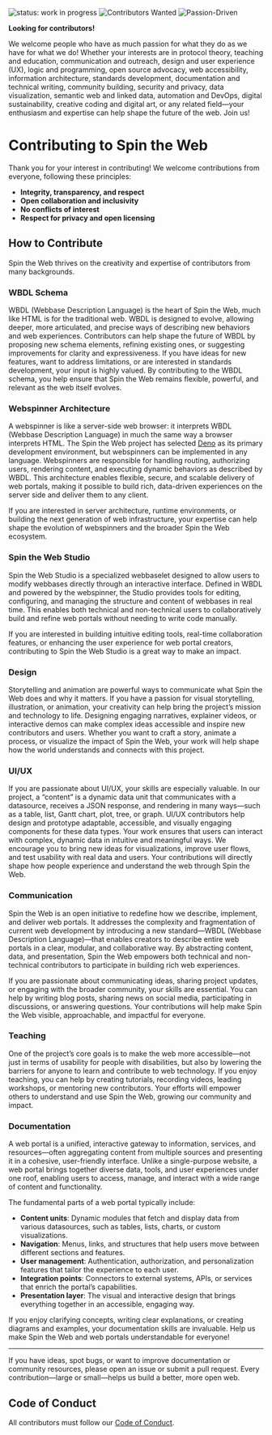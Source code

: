 ![status: work in progress](https://img.shields.io/badge/status-WIP-yellow)
![Contributors Wanted](https://img.shields.io/badge/contributors-wanted-brightgreen)
![Passion-Driven](https://img.shields.io/badge/project-passion--driven-blueviolet)

**Looking for contributors!**

We welcome people who have as much passion for what they do as we have for what we do! Whether your interests are in protocol theory, teaching and education, communication and outreach, design and user experience (UX), logic and programming, open source advocacy, web accessibility, information architecture, standards development, documentation and technical writing, community building, security and privacy, data visualization, semantic web and linked data, automation and DevOps, digital sustainability, creative coding and digital art, or any related field—your enthusiasm and expertise can help shape the future of the web. Join us!

# Contributing to Spin the Web

Thank you for your interest in contributing! We welcome contributions from everyone, following these principles:

- **Integrity, transparency, and respect**
- **Open collaboration and inclusivity**
- **No conflicts of interest**
- **Respect for privacy and open licensing**


## How to Contribute

Spin the Web thrives on the creativity and expertise of contributors from many backgrounds. 

### WBDL Schema

WBDL (Webbase Description Language) is the heart of Spin the Web, much like HTML is for the traditional web. WBDL is designed to evolve, allowing deeper, more articulated, and precise ways of describing new behaviors and web experiences. Contributors can help shape the future of WBDL by proposing new schema elements, refining existing ones, or suggesting improvements for clarity and expressiveness. If you have ideas for new features, want to address limitations, or are interested in standards development, your input is highly valued. By contributing to the WBDL schema, you help ensure that Spin the Web remains flexible, powerful, and relevant as the web itself evolves.

### Webspinner Architecture

A webspinner is like a server-side web browser: it interprets WBDL (Webbase Description Language) in much the same way a browser interprets HTML. The Spin the Web project has selected [Deno](https://deno.com/) as its primary development environment, but webspinners can be implemented in any language. Webspinners are responsible for handling routing, authorizing users, rendering content, and executing dynamic behaviors as described by WBDL. This architecture enables flexible, secure, and scalable delivery of web portals, making it possible to build rich, data-driven experiences on the server side and deliver them to any client.

If you are interested in server architecture, runtime environments, or building the next generation of web infrastructure, your expertise can help shape the evolution of webspinners and the broader Spin the Web ecosystem.

### Spin the Web Studio

Spin the Web Studio is a specialized webbaselet designed to allow users to modify webbases directly through an interactive interface. Defined in WBDL and powered by the webspinner, the Studio provides tools for editing, configuring, and managing the structure and content of webbases in real time. This enables both technical and non-technical users to collaboratively build and refine web portals without needing to write code manually.

If you are interested in building intuitive editing tools, real-time collaboration features, or enhancing the user experience for web portal creators, contributing to Spin the Web Studio is a great way to make an impact.

### Design

Storytelling and animation are powerful ways to communicate what Spin the Web does and why it matters. If you have a passion for visual storytelling, illustration, or animation, your creativity can help bring the project’s mission and technology to life. Designing engaging narratives, explainer videos, or interactive demos can make complex ideas accessible and inspire new contributors and users. Whether you want to craft a story, animate a process, or visualize the impact of Spin the Web, your work will help shape how the world understands and connects with this project.

### UI/UX

If you are passionate about UI/UX, your skills are especially valuable. In our project, a “content” is a dynamic data unit that communicates with a datasource, receives a JSON response, and rendering in many ways—such as a table, list, Gantt chart, plot, tree, or graph. UI/UX contributors help design and prototype adaptable, accessible, and visually engaging components for these data types. Your work ensures that users can interact with complex, dynamic data in intuitive and meaningful ways. We encourage you to bring new ideas for visualizations, improve user flows, and test usability with real data and users. Your contributions will directly shape how people experience and understand the web through Spin the Web.

### Communication

Spin the Web is an open initiative to redefine how we describe, implement, and deliver web portals. It addresses the complexity and fragmentation of current web development by introducing a new standard—WBDL (Webbase Description Language)—that enables creators to describe entire web portals in a clear, modular, and collaborative way. By abstracting content, data, and presentation, Spin the Web empowers both technical and non-technical contributors to participate in building rich web experiences.

If you are passionate about communicating ideas, sharing project updates, or engaging with the broader community, your skills are essential. You can help by writing blog posts, sharing news on social media, participating in discussions, or answering questions. Your contributions will help make Spin the Web visible, approachable, and impactful for everyone.

### Teaching

One of the project’s core goals is to make the web more accessible—not just in terms of usability for people with disabilities, but also by lowering the barriers for anyone to learn and contribute to web technology. If you enjoy teaching, you can help by creating tutorials, recording videos, leading workshops, or mentoring new contributors. Your efforts will empower others to understand and use Spin the Web, growing our community and impact.

### Documentation

A web portal is a unified, interactive gateway to information, services, and resources—often aggregating content from multiple sources and presenting it in a cohesive, user-friendly interface. Unlike a single-purpose website, a web portal brings together diverse data, tools, and user experiences under one roof, enabling users to access, manage, and interact with a wide range of content and functionality.

The fundamental parts of a web portal typically include:
- **Content units**: Dynamic modules that fetch and display data from various datasources, such as tables, lists, charts, or custom visualizations.
- **Navigation**: Menus, links, and structures that help users move between different sections and features.
- **User management**: Authentication, authorization, and personalization features that tailor the experience to each user.
- **Integration points**: Connectors to external systems, APIs, or services that enrich the portal’s capabilities.
- **Presentation layer**: The visual and interactive design that brings everything together in an accessible, engaging way.

If you enjoy clarifying concepts, writing clear explanations, or creating diagrams and examples, your documentation skills are invaluable. Help us make Spin the Web and web portals understandable for everyone!

---

If you have ideas, spot bugs, or want to improve documentation or community resources, please open an issue or submit a pull request. Every contribution—large or small—helps us build a better, more open web.

## Code of Conduct
All contributors must follow our [Code of Conduct](CODE_OF_CONDUCT.md).

